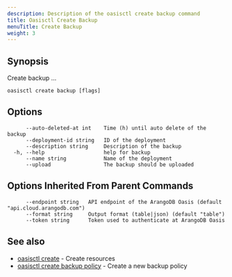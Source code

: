 ```yaml
---
description: Description of the oasisctl create backup command
title: Oasisctl Create Backup
menuTitle: Create Backup
weight: 3
---
```

## Synopsis
Create backup ...

```
oasisctl create backup [flags]
```

## Options
```
      --auto-deleted-at int    Time (h) until auto delete of the backup
      --deployment-id string   ID of the deployment
      --description string     Description of the backup
  -h, --help                   help for backup
      --name string            Name of the deployment
      --upload                 The backup should be uploaded
```

## Options Inherited From Parent Commands
```
      --endpoint string   API endpoint of the ArangoDB Oasis (default "api.cloud.arangodb.com")
      --format string     Output format (table|json) (default "table")
      --token string      Token used to authenticate at ArangoDB Oasis
```

## See also
* [oasisctl create](_index.md)	 - Create resources
* [oasisctl create backup policy](create-backup-policy.md)	 - Create a new backup policy

